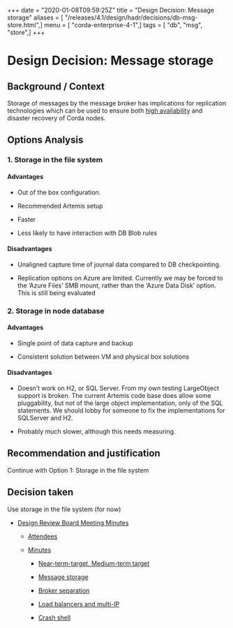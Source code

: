 +++
date = "2020-01-08T09:59:25Z"
title = "Design Decision: Message storage"
aliases = [ "/releases/4.1/design/hadr/decisions/db-msg-store.html",]
menu = [ "corda-enterprise-4-1",]
tags = [ "db", "msg", "store",]
+++


# Design Decision: Message storage


## Background / Context

Storage of messages by the message broker has implications for replication technologies which can be used to ensure both
                [high availability](../design.md) and disaster recovery of Corda nodes.


## Options Analysis


### 1. Storage in the file system


#### Advantages


* Out of the box configuration.


* Recommended Artemis setup


* Faster


* Less likely to have interaction with DB Blob rules



#### Disadvantages


* Unaligned capture time of journal data compared to DB checkpointing.


* Replication options on Azure are limited. Currently we may be forced to the ‘Azure Files’ SMB mount, rather than the ‘Azure Data Disk’ option. This is still being evaluated



### 2. Storage in node database


#### Advantages


* Single point of data capture and backup


* Consistent solution between VM and physical box solutions



#### Disadvantages


* Doesn’t work on H2, or SQL Server. From my own testing LargeObject support is broken. The current Artemis code base does allow some pluggability, but not of the large object implementation, only of the SQL statements. We should lobby for someone to fix the implementations for SQLServer and H2.


* Probably much slower, although this needs measuring.



## Recommendation and justification

Continue with Option 1: Storage in the file system


## Decision taken

Use storage in the file system (for now)


* [Design Review Board Meeting Minutes](drb-meeting-20171116.md)
    * [Attendees](drb-meeting-20171116.md#attendees)

    * [Minutes](drb-meeting-20171116.md#minutes)
        * [Near-term-target, Medium-term target](drb-meeting-20171116.md#near-term-target-medium-term-target)

        * [Message storage](drb-meeting-20171116.md#id1)

        * [Broker separation](drb-meeting-20171116.md#id2)

        * [Load balancers and multi-IP](drb-meeting-20171116.md#id3)

        * [Crash shell](drb-meeting-20171116.md#id4)





